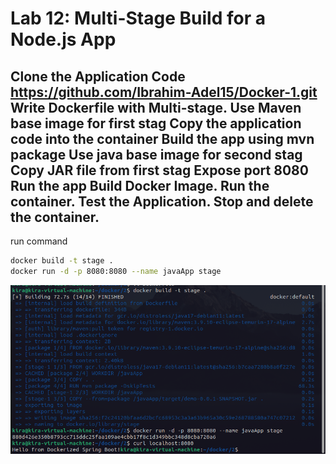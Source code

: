 # Lab 12: Multi-Stage Build for a Node.js App
Clone the Application Code https://github.com/Ibrahim-Adel15/Docker-1.git
Write Dockerfile with Multi-stage.
Use Maven base image for first stag
Copy the application code into the container
Build the app using mvn package
Use java base image for second stag
Copy JAR file from first stag
Expose port 8080
Run the app
Build Docker Image.
Run the container.
Test the Application.
Stop and delete the container.
---

run command 
```bash
docker build -t stage .
docker run -d -p 8080:8080 --name javaApp stage
```
![Multi-Stage Node.js App Running](../images/12.png)